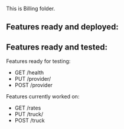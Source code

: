 This is Billing folder.

Features ready and deployed:
-

Features ready and tested:
-

Features ready for testing:
- GET /health
- PUT /provider/<id>
- POST /provider 

Features currently worked on:
- GET /rates
- PUT /truck/<id>
- POST /truck